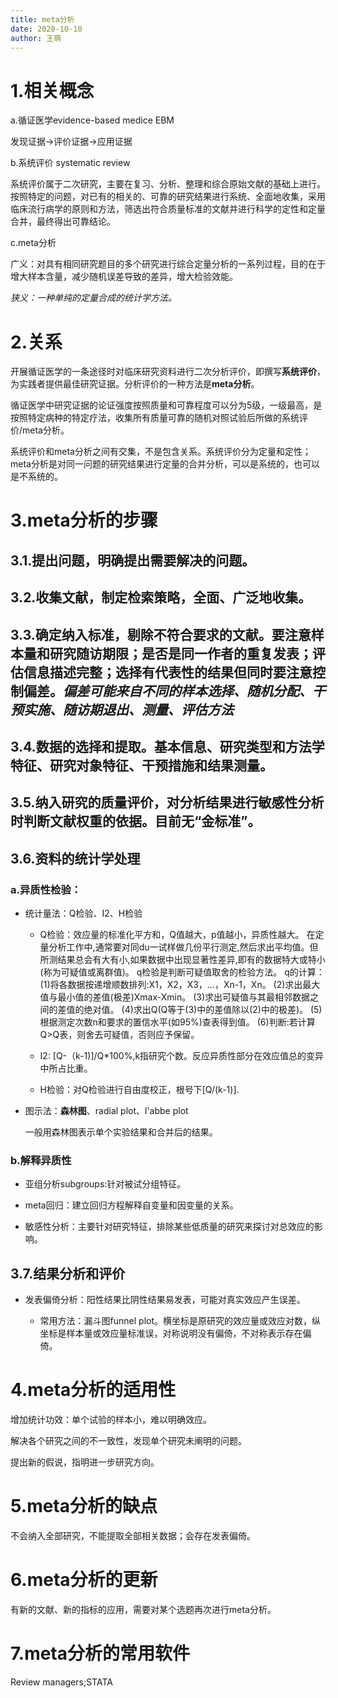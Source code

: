 ```yaml
---
title: meta分析
date: 2020-10-10
author: 王萌
---
```


# 1.相关概念

a.循证医学evidence-based medice EBM

发现证据->评价证据->应用证据

b.系统评价 systematic review

系统评价属于二次研究，主要在复习、分析、整理和综合原始文献的基础上进行。按照特定的问题，对已有的相关的、可靠的研究结果进行系统、全面地收集，采用临床流行病学的原则和方法，筛选出符合质量标准的文献并进行科学的定性和定量合并，最终得出可靠结论。

c.meta分析

广义：对具有相同研究题目的多个研究进行综合定量分析的一系列过程，目的在于增大样本含量，减少随机误差导致的差异，增大检验效能。

*狭义：一种单纯的定量合成的统计学方法。*

# 2.关系

开展循证医学的一条途径时对临床研究资料进行二次分析评价，即撰写**系统评价**，为实践者提供最佳研究证据。分析评价的一种方法是**meta分析**。

循证医学中研究证据的论证强度按照质量和可靠程度可以分为5级，一级最高，是按照特定病种的特定疗法，收集所有质量可靠的随机对照试验后所做的系统评价/meta分析。

系统评价和meta分析之间有交集，不是包含关系。系统评价分为定量和定性；meta分析是对同一问题的研究结果进行定量的合并分析，可以是系统的，也可以是不系统的。

# 3.meta分析的步骤

## 3.1.提出问题，明确提出需要解决的问题。

## 3.2.收集文献，制定检索策略，全面、广泛地收集。

## 3.3.确定纳入标准，剔除不符合要求的文献。要注意样本量和研究随访期限；是否是同一作者的重复发表；评估信息描述完整；选择有代表性的结果但同时要注意控制偏差。*偏差可能来自不同的样本选择、随机分配、干预实施、随访期退出、测量、评估方法*

## 3.4.数据的选择和提取。基本信息、研究类型和方法学特征、研究对象特征、干预措施和结果测量。

## 3.5.纳入研究的质量评价，对分析结果进行敏感性分析时判断文献权重的依据。目前无“金标准”。

## 3.6.资料的统计学处理

### a.异质性检验：

+ 统计量法：Q检验、I2、H检验

  * Q检验：效应量的标准化平方和，Q值越大，p值越小，异质性越大。
在定量分析工作中,通常要对同du一试样做几份平行测定,然后求出平均值。但所测结果总会有大有小,如果数据中出现显著性差异,即有的数据特大或特小(称为可疑值或离群值)。
q检验是判断可疑值取舍的检验方法。
 q的计算：
(1)将各数据按递增顺数排列:X1，X2，X3，…，Xn-1，Xn。
(2)求出最大值与最小值的差值(极差)Xmax-Xmin。
(3)求出可疑值与其最相邻数据之间的差值的绝对值。
(4)求出Q(Q等于(3)中的差值除以(2)中的极差)。
(5)根据测定次数n和要求的置信水平(如95%)查表得到值。
(6)判断:若计算Q>Q表，则舍去可疑值，否则应予保留。

  * I2: [Q-（k-1)]/Q*100%,k指研究个数。反应异质性部分在效应值总的变异中所占比重。

  * H检验：对Q检验进行自由度校正，根号下[Q/(k-1)].

+ 图示法：**森林图**、radial plot、l'abbe plot

  一般用森林图表示单个实验结果和合并后的结果。

### b.解释异质性

+ 亚组分析subgroups:针对被试分组特征。

+ meta回归：建立回归方程解释自变量和因变量的关系。

+ 敏感性分析：主要针对研究特征，排除某些低质量的研究来探讨对总效应的影响。


## 3.7.结果分析和评价

+ 发表偏倚分析：阳性结果比阴性结果易发表，可能对真实效应产生误差。
 
  * 常用方法：漏斗图funnel plot。横坐标是原研究的效应量或效应对数，纵坐标是样本量或效应量标准误，对称说明没有偏倚，不对称表示存在偏倚。


# 4.meta分析的适用性

增加统计功效：单个试验的样本小，难以明确效应。

解决各个研究之间的不一致性，发现单个研究未阐明的问题。

提出新的假说，指明进一步研究方向。

# 5.meta分析的缺点

不会纳入全部研究，不能提取全部相关数据；会存在发表偏倚。

# 6.meta分析的更新

有新的文献、新的指标的应用，需要对某个选题再次进行meta分析。

# 7.meta分析的常用软件

Review managers;STATA
